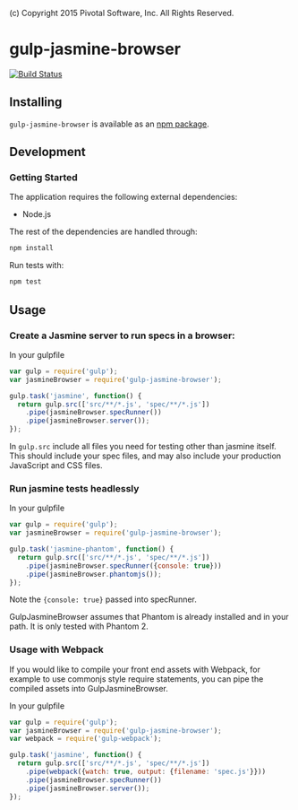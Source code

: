 (c) Copyright 2015 Pivotal Software, Inc. All Rights Reserved.

# gulp-jasmine-browser
[![Build Status](https://magnum.travis-ci.com/pivotal-cf/gulp-jasmine-browser.svg?token=qqbUN3LT4qYTrsZnjZQ5)](https://magnum.travis-ci.com/pivotal-cf/gulp-jasmine-browser)

## Installing
`gulp-jasmine-browser` is available as an
[npm package](https://www.npmjs.com/package/gulp-jasmine-browser).

## Development
### Getting Started
The application requires the following external dependencies:
* Node.js

The rest of the dependencies are handled through:
```bash
npm install
```

Run tests with:
```bash
npm test
```

## Usage

### Create a Jasmine server to run specs in a browser:

In your gulpfile
```js
var gulp = require('gulp');
var jasmineBrowser = require('gulp-jasmine-browser');

gulp.task('jasmine', function() {
  return gulp.src(['src/**/*.js', 'spec/**/*.js'])
    .pipe(jasmineBrowser.specRunner())
    .pipe(jasmineBrowser.server());
});
```
In `gulp.src` include all files you need for testing other than jasmine itself.
This should include your spec files, and may also include your production JavaScript and
CSS files.

### Run jasmine tests headlessly

In your gulpfile
```js
var gulp = require('gulp');
var jasmineBrowser = require('gulp-jasmine-browser');

gulp.task('jasmine-phantom', function() {
  return gulp.src(['src/**/*.js', 'spec/**/*.js'])
    .pipe(jasmineBrowser.specRunner({console: true}))
    .pipe(jasmineBrowser.phantomjs());
});
```

Note the `{console: true}` passed into specRunner.

GulpJasmineBrowser assumes that Phantom is already installed and in your path.
It is only tested with Phantom 2.


### Usage with Webpack

If you would like to compile your front end assets with Webpack, for example to use
commonjs style require statements, you can pipe the compiled assets into
GulpJasmineBrowser.

In your gulpfile
```js
var gulp = require('gulp');
var jasmineBrowser = require('gulp-jasmine-browser');
var webpack = require('gulp-webpack');

gulp.task('jasmine', function() {
  return gulp.src(['src/**/*.js', 'spec/**/*.js'])
    .pipe(webpack({watch: true, output: {filename: 'spec.js'}}))
    .pipe(jasmineBrowser.specRunner())
    .pipe(jasmineBrowser.server());
});
```

